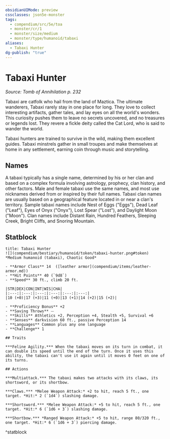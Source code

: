 ```yaml
---
obsidianUIMode: preview
cssclasses: json5e-monster
tags:
  - compendium/src/5e/toa
  - monster/cr/1
  - monster/size/medium
  - monster/type/humanoid/tabaxi
aliases:
  - Tabaxi Hunter
dg-publish: "true"
---
```

# Tabaxi Hunter
*Source: Tomb of Annihilation p. 232*  

Tabaxi are catfolk who hail from the land of Maztica. The ultimate wanderers, Tabaxi rarely stay in one place for long. They love to collect interesting artifacts, gather tales, and lay eyes on all the world's wonders. This curiosity pushes them to leave no secrets uncovered, and no treasures or legends lost. They revere a fickle deity called the Cat Lord, who is said to wander the world.

Tabaxi hunters are trained to survive in the wild, making them excellent guides. Tabaxi minstrels gather in small troupes and make themselves at home in any settlement, earning coin through music and storytelling.

## Names

A tabaxi typically has a single name, determined by his or her clan and based on a complex formula involving astrology, prophecy, clan history, and other factors. Male and female tabaxi use the same names, and most use nicknames derived from or inspired by their full names. Tabaxi clan names are usually based on a geographical feature located in or near a clan's territory. Sample tabaxi names include Nest of Eggs ("Eggs"), Dead Leaf ("Leaf"), Eyes of Onyx ("Onyx"), Lost Spear ("Lost"), and Daylight Moon ("Moon"). Clan names include Distant Rain, Hundred Feathers, Sleeping Creek, Bright Cliffs, and Snoring Mountain.

## Statblock

```ad-statblock
title: Tabaxi Hunter
![](compendium/bestiary/humanoid/token/tabaxi-hunter.png#token)
*Medium humanoid (tabaxi), Chaotic Good*

- **Armor Class** 14  ([leather armor](compendium/items/leather-armor.md))
- **Hit Points** 40 (`9d8`)
- **Speed** 30 ft., climb 20 ft.

|STR|DEX|CON|INT|WIS|CHA|
|:---:|:---:|:---:|:---:|:---:|:---:|
|10 (+0)|17 (+3)|11 (+0)|13 (+1)|14 (+2)|15 (+2)|

- **Proficiency Bonus** +2
- **Saving Throws** ⏤
- **Skills** Athletics +2, Perception +4, Stealth +5, Survival +6
- **Senses** darkvision 60 ft., passive Perception 14
- **Languages** Common plus any one language
- **Challenge** 1

## Traits

***Feline Agility.*** When the tabaxi moves on its turn in combat, it can double its speed until the end of the turn. Once it uses this ability, the tabaxi can't use it again until it moves 0 feet on one of its turns.

## Actions

***Multiattack.*** The tabaxi makes two attacks with its claws, its shortsword, or its shortbow.

***Claws.*** *Melee Weapon Attack:* +2 to hit, reach 5 ft., one target. *Hit:* 2 (`1d4`) slashing damage.

***Shortsword.*** *Melee Weapon Attack:* +5 to hit, reach 5 ft., one target. *Hit:* 6 (`1d6 + 3`) slashing damage.

***Shortbow.*** *Ranged Weapon Attack:* +5 to hit, range 80/320 ft., one target. *Hit:* 6 (`1d6 + 3`) piercing damage.
```
^statblock
